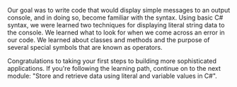 Our goal was to write code that would display simple messages to an output console, and in doing so, become familiar with the syntax.  Using basic C# syntax, we were learned two techniques for displaying literal string data to the console.  We learned what to look for when we come across an error in our code.  We learned about classes and methods and the purpose of several special symbols that are known as operators.

Congratulations to taking your first steps to building more sophisticated applications.  If you're following the learning path, continue on to the next module: "Store and retrieve data using literal and variable values in C#".

